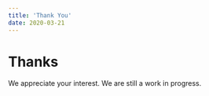 ```yaml
---
title: 'Thank You'
date: 2020-03-21
---
```


# Thanks

We appreciate your interest. We are still a work in progress.

